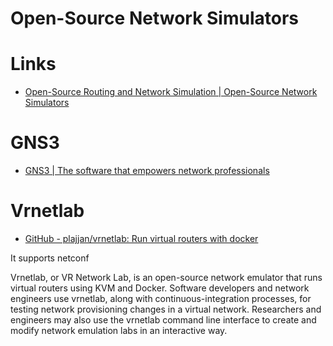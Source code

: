 # Open-Source Network Simulators

# Links

* [Open-Source Routing and Network Simulation | Open-Source Network Simulators](https://www.brianlinkletter.com/open-source-network-simulators/)

# GNS3

* [GNS3 | The software that empowers network professionals](https://www.gns3.com/)

# Vrnetlab

* [GitHub - plajjan/vrnetlab: Run virtual routers with docker](https://github.com/plajjan/vrnetlab)

It supports netconf

Vrnetlab, or VR Network Lab, is an open-source network emulator that runs
virtual routers using KVM and Docker. Software developers and network engineers
use vrnetlab, along with continuous-integration processes, for testing network
provisioning changes in a virtual network. Researchers and engineers may also
use the vrnetlab command line interface to create and modify network emulation
labs in an interactive way.




